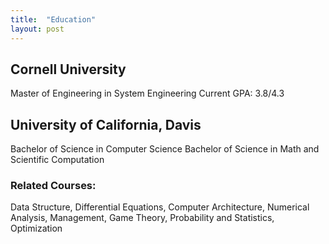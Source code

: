 ```yaml
---
title:  "Education"
layout: post
---
```


## Cornell University
Master of Engineering in System Engineering
Current GPA: 3.8/4.3

## University of California, Davis
Bachelor of Science in Computer Science
Bachelor of Science in Math and Scientific Computation



### Related Courses:
Data Structure, Differential Equations, Computer Architecture, Numerical Analysis, Management, Game Theory, Probability and Statistics, Optimization



